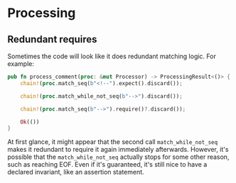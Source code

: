 # Processing

## Redundant requires

Sometimes the code will look like it does redundant matching logic. For example:

```rust
pub fn process_comment(proc: &mut Processor) -> ProcessingResult<()> {
    chain!(proc.match_seq(b"<!--").expect().discard());

    chain!(proc.match_while_not_seq(b"-->").discard());

    chain!(proc.match_seq(b"-->").require()?.discard());

    Ok(())
}
```

At first glance, it might appear that the second call `match_while_not_seq` makes it redundant to require it again immediately afterwards. However, it's possible that the `match_while_not_seq` actually stops for some other reason, such as reaching EOF. Even if it's guaranteed, it's still nice to have a declared invariant, like an assertion statement.